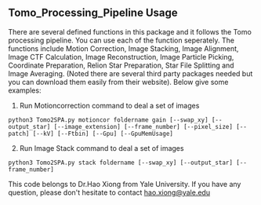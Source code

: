 ## Tomo_Processing_Pipeline Usage
There are several defined functions in this package and it follows the Tomo processing pipeline. You can use each of the function seperately. 
The functions include Motion Correction, Image Stacking, Image Alignment, Image CTF Calculation, Image Reconstruction, Image Particle Picking, Coordinate Preparation, Relion Star Preparation, Star File Splitting and Image Averaging. (Noted there are several third party packages needed but you can download them easily from their website).
Below give some examples:
1. Run Motioncorrection command to deal a set of images
```
python3 Tomo2SPA.py motioncor foldername gain [--swap_xy] [--output_star] [--image_extension] [--frame_number] [--pixel_size] [--patch] [--kV] [--Ftbin] [--Gpu] [--GpuMemUsage] 
``` 
2. Run Image Stack command to deal a set of images
```
python3 Tomo2SPA.py stack foldername [--swap_xy] [--output_star] [--frame_number]
```
This code belongs to Dr.Hao Xiong from Yale University. If you have any question, please don't hesitate to contact hao.xiong@yale.edu

<!---
xiong19912010/xiong19912010 is a ✨ special ✨ repository because its `README.md` (this file) appears on your GitHub profile.
You can click the Preview link to take a look at your changes.
--->
